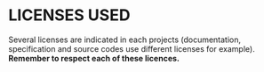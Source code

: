 LICENSES USED
=============

Several licenses are indicated in each projects (documentation, specification and source codes use different licenses for example).
**Remember to respect each of these licences.**
